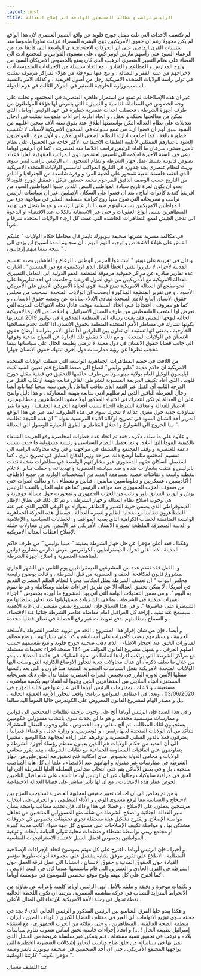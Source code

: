 ```yaml
---
layout: post
title: الرئيـس ترامب و مطالب المحتجين الهادفة الى إصلاح العدالة
---
```


لم تكشف الاحداث التي تلث مقتل جورج فلويد عن واقع التمييز العنصري لان هذا الواقع لم يكن مجهولا رغم ان حقوق الأمريكيين ذوي البشرة السمراء عرفت تطورا ملموسا منذ ستينيات القرن الماضي على اثر الحركات الاحتجاجية ى الواسعة التي قادها عدد من الزعماء السود على رأسهم مارتين لوتير كينغ ، على مستوى القوانين و المجتمع ادت الى القضاء على نظام التمييز العنصري الرهيب الذي كان يمنع بالخصوص الامريكان السود من ولوج المدارس و المطاعم و الفنادق ، مع اتخاذ سلسلة من الإجراءات الملموسة أدت لإخراجهم من عتبة الفقر و البطالة ، و نتج عنها تبوء فئة من هؤلاء لمراكز مرموقة تمثلت في تولي رآسة الولايات المتحدة الامريكية رجل من أصول افريقية ، و كذلك الامر بالنسبة لمنصب وزارة الخارجية المعتبر في المركز الثالث في هرم الدولة .

غير ان هذه الإصلاحات لم تمنع من استمرار ظاهرة العنصرية في المجتمع، و تجلت على وجه الخصوص في المعاملة القاسية و التمييزية التي يتعرض لها هؤلاء المواطنون من طرف أجهزة الشرطة ، فحصلت احداث عنصرية خطيرة في عهد الرئيس أوباما ، الذي تمكن من معالجتها بحنكة و تعقل ، و اتخاذ ادارته إجراءات ملموسة تمثلت في ادخال تعديلات على نظام العدالة امكن بواسطتها اطلاق عدد يفوق ستة آلاف سجين اغلبهم من السود سبق لهم ان قضوا ازيد من تسع سنوات في السجون الامريكية لأسباب لا تكتسب خطورة بالغة ، كما اصلحت ادارته النظام الصحي الذي مكن ، و لأول مرة ، المواطنون السود باعتبارهم الممثلين لأغلبية الطبقات الاجتماعية الأكثر حاجة من الحصول على نظام تأمين صحي، سرعان ما ألغاه الرئيس ترامب اخلاصا منه لعنصريته ، كما ان الرئيس اوباما دعى في السنة الأخيرة لحكمه الى تأسيس لجنة من ذوي المراتب الحقوقية العليا لإعداد نصوص قانونية تضبط عمل جهاز الشرطة و نظام السجون.
ان الرئيس ترامب ليس سوى وريث لنظام عنصري يجد جدوره في التاريخ المواكب لتأسيس الولايات المتحدة الامريكية الذي اعتمد فلسفة نفعية تتمحور على أهمية الفرد و وفرة شاسعة من الجغرافيا و النادر من التاريخ حسب الوصف الدقيق للمرحوم محمد حسنين هيكل ، فمقتل جورج فلويد لا يعدو ان يكون ثمرة تاريخ سيادة المواطنين البيض اللذين جلبوا المواطنين السود من افريقيا كعديد كأدوات انتاج ، بعد ان قضوا على السكان الاصليين.
غير ان سياسات الرئيس ترامب و تصريحاته التي تفوح منها روح كراهية منقطعة النظير في مواجهة جزء من المواطنين الامريكيين بسبب لونهم صبت النار على الزيت ، و هو ما يتمثل في تهديد المتظاهرين بشتى أنواع العقوبات و حتى عبر الاستعانة بالكلاب عند الاقتضاء او الدعوة الى تدخل الجيش لقمع التظاهرات الحاشدة التي عمت كل ارجاء الولايات المتحدة شرقا و غربا .

في مكالمة مسربة نشرتها صحيفة نيويورك تايمز قال مخاطبا حكام الولايات " عليكم القبض على هؤلاء الأشخاص و توجيه التهم اليهم ، ان سجنهم لمدة أسبوع لن يؤدي الى نتيجة بينما منهم إرهابيون " .

و قال في تغريدة على تويتر " استدعوا الحرس الوطني ، الرعاع و الفاشلين بصدد تقسيم المدينة لأجزاء، لا تكرروا نفس الخطأ القاتل الذي ارتكبتموه مع دور المسنين" .
اشارت عدة تقارير صادرة عن مراكز حقوقية مرموقة لمنظمة العفو الدولية الى التعامل التمييزي للعدالة الامريكية مع الأمريكيين من ذوي أصول افريقية و خلصت في احد تقاريرها على نحو مفجع ان العدالة الامريكية تمنح قيمة اقوى لحياة الأمريكي الأبيض على الأمريكي الأسود .
و في تقرير المنظمة المذكورة أوضحت ان الولايات المتحدة انسحبت من مجلس حقوق الانسان التابع للأمم المتحدة لتفادي الادلاء ببيانات عن وضعية حقوق الانسان ، و كما هو معروف ، احتجاجا على اتخاذ المنظمة موقف عادل تجاه الانتهاكات العديدة التي تعرض لها الشعب الفلسطيني من طرف المحتل الاسرائيل.
و اخلاصا من الإدارة الامريكية الحالية لنهجها اليميني فقد بعثت رسالة الى المنظمة المذكورة في يوليوز 2019 اشعرتها بكونها تشارك في مساطر الأمم المتحدة المتعلقة بحقوق الانسان اذا كانت تخدم مصالحها الخارجية ، بمعنى انها تستبعد أي تعاون بين الطرفين اذا تعلق الامر بدراسة أوضاع حقوق الانسان في الولايات المتحدة ، و مع ذلك لا تنقطع تلك الإدارة عن الصياح مدعية وقوفها الى جانب قضايا حقوق الانسان في دول معينة لا ترضى بطبيعة الحال على سياساتها بينما تحجب نظرها عن رؤية ممارسات دول أخرى تنتهك حقوق الانسان جهارا.

من اللافت في خضم المظاهرات الجماهرية الواسعة التي شملت الولايات المتحدة الامريكية ان حاكم مدينة
"مليو بوليس" انصاع الى ضغط الشارع فتم تعيين السيد كيت ايليسون الوكيل العام بولاية مينوسوتا من طرف حاكمها للتحقيق في قضية مقتل جورج فلويد ، الذي أعاد تكييف الجريمة المنسوبة للشرطي القاتل فتابعه بتهمة ارتكاب القتل من الدرجة الثانية أي القتل غير العمد الذي يعاقب الفاعل بأربعين سنة سجنا كما تابع أيضا رجال الشرطة الباقين الذين لم تطلهم ادنى متابعة بتهمة المشاركة .
و هذا دليل واضح على ان العدالة لم تكن لتتحرك في الاتجاه المذكور لولا حشود المتظاهرين و مطالبهم برد الاعتبار للعدالة و معاقبة الشرطة الجناة بسبب أفعالهم الجرمية الحقيقية ، وهو ما يثير تساؤلات جدية حول مغزى عدالة لا تتحرك سوى في هذه الظروف.
لقد عبر عن هذا الواقع المرير أحد الشبان السود في تصريح لوكالة الأنباء الفرنسية بقوله " ان هذه النتيجة تطلبت منا الخروج الى الشوارع و احتلال القناطر و الطرق السيارة للوصول الى العدالة ".

و علاوة على ما سلف ذكره ، فقد تم اتخاذ عدة خطوات لمحاصرة وقع الجريمة الشنعاء بالكيفية المومأ اليها أعلاه، و تم تحميل النظام السياسي و رئيسه مسؤولية ما حدث بسبب دعمه للعنصرية و وقف المجتمع و السلطة في مواجهته و في وجه محاولاته الرامية الى تقسيم المجتمع مثلما أوضح ذلك صراحة وزير الدفاع السابق في تصريح ناري ، كما استعمل السكان حقهم الدستوري عبر مشاركتهم الواسعة في مظاهرات ضخمة نددت بالرئيس و هتفت بشعارات ضده و ضد سياسته العنصرية و تهديداته، و حفلت منابر الاعلام بتغطية واسعة و نقاشات خصبة بمساهمة العديد من الشخصيات الوازنة من جميع الاطياف ( اكاديميين ، عسكريين و دبلوماسيين سابقين ، فنانين و نشطاء ...) و تعالت أصوات حتى من صفوف الحزب الجمهوري ضد مواقف الرئيس كما هو عليه الحال بالنسبة للرئيس بوش و الوزير السابق باور و نائب من الحزب الجمهوري و تمحورت حول مسألة جوهرية و هي وجوب اصلاح نظام العدالة و جهاز الشرطة ، و تم كل ذلك في نطاق الإطار الديموقراطي الذي يضمن حرية التعبير و التظاهر بموازاة مع الوعي الكبير الذي عبر عنه المتظاهرون تضامنا مع ضحايا الظلم و لنصره العدالة . فبفضل هذه الحركة الجماهرية الواسعة المناهضة لخطاب الكراهية الذي يغديه المواقف و الخطابات السياسية و الإعلامية و الدينية المتطرفة الملطخة لصورة الانسان الأمريكي غير الأبيض، تجري محاولات حثيثة لإصلاح اعطاب العدالة الامريكية.

وهكذا ، فقد أعلن مؤخرا عن حل جهاز الشرطة بمدينة " مينيا بوليس " من طرف حاكم المدينة ، كما أعلن تحرك الديمقراطيين بالكونغريس بغرض تدارس مشاريع قوانين لمناهضة العنصرية و اصلاح أجهزة الشرطة.

و بالفعل فقد تقدم عدد من المشرعين الديمقراطيين يوم الثامن من الشهر الجاري بمشروع قانون لمكافحة العنف و العنصرية من قبل الشرطة ، و قالت بوضوح رئيسة مجلس النواب " ان تعسف الشرطة يمثل انعكاسا محزنا لنظام الظلم العنصري القديم في أمريكا . لا يمكن تحقيق العدالة الا عن طريق إجراءات شاملة ومتكاملة و هو ما نقوم به اليوم ".
و من ضمن التعديلات الهامة التي اتى بها المشروع ما أورده بخصوص " اجراء تغييرات هيكلية في الشرطة ، بما في ذلك زيادة مسؤولياتها عند تجاوز سلطاتها مع السيطرة على عناصرها ".
و في هذا السياق فإن المشروع تضمن مقتضى في غاية الأهمية ، سيسمح عند تبنيه ، إزاحة كل العراقيل امام مقاضاة عناصر الشرطة جنائيا عند الاقتضاء، و السماح بمطالبتهم بدفع تعويضات عبر رفع الحصانة في نطاق قضايا محددة .

و أيضا ، فإن من شان إقرار هذا المشروع ، الحد من تزويد عناصر الشرطة بالأسلحة الحربية ، و سيلزمهم بنصب كاميرات على أجسادهم و كذا على سياراتهم ، و منع مطلق لمناورات الخنق عند احتجاز الاظناء ، الذي ذهب ضحيته جورج فلويد و منع تقسيمهم حسب اصلهم العرقي .
و يسهل مشروع القانون المؤلف من 134 صفحة اجراء تحقيقات مستقلة مع مراكز الشرطة التي يرتكب افرادها انماطا من سوء السلوك.
في خاتمة المطاف ، يبدو من خلال ما سلف ذكره ، ان هناك محاولات جدية لتجاوز الأوضاع الكارثية التي وصلت اليها الولايات المتحدة الامريكية بفعل السياسات العنصرية المتبعة منذ قرون و التي يعد رئيسها ممثلها الأمين لدوره البارز في تجييش النعرات العنصرية مثلما تدل على ذلك تصريحاته المستفزة اتجاه الملايين من المتظاهرين الذين وجهوا له انتقاداتهم بكيفية مباشرة ، مستعينة ، و لاشك ، بمقترحات الرئيس أوباما التي عبر عنها في كتابه المؤرخ في 03/06/2020 ، وتعد، في اعتقادي المتواضع برنامجا واقعيا لتجاوز الأزمة العميقة الحالية ، بل و مصدر الهام لمشروع القانون المعروض على الكونغرس حاليا المومأ اليه سالفا.

و في هذا الصدد فإن الرئيس أوباما ألح على وجوب ترجمة تطلعات المحتجين الى قوانين و ممارسات مؤسسية محددة، و هو ما لن يحدث سوى بانتخاب مسؤولين حكوميين يستجيبون لتلك المطالب.
ثم ألح ، على وجه الخصوص ، على وجوب النضال المشترك للتأكد من أن الولايات المتحدة لديها رئيس ، و كونغريس، و وزارة عدل ، و قضاءا فدراليا ، يعترفون فعلا بالدور السلبي للعنصرية و توفرهم على إرادة لمجابهة هذا الوضع ، مشيرا الى أن العديد من حكام الولايات هم اللذين يعينون معظم رؤساء أجهزة الشرطة و يتفاوضون على اتفاقيات المساومة الجماعية مع نقابات الشرطة ، بينما يقرر محامي الولايات و محامي الدولة بخصوص مدى إمكانية فتح تحقيق مع المتورطين من جهاز الشرطة في ممارسات غير مقبولة و اتهامهم عند الاقتضاء ، علما ان كل هاته المناصب منتخبة ، بل و في بعض الأماكن يتم حتى انتخاب مجالس السلطة العليا للشرطة التي لها الحق في مراقبة سلوكيات رجالها ، غير ان الرئيس أوباما تأسف على عدم اقبال الناخبين لخوض غمار هذه الانتخابات ، مع ان لها تأثير مباشر على قضايا العدالة الاجتماعية.

و من ثم يخلص الى ان احداث تغيير حقيقي لمجابهة العنصرية تستوجب المزج بين الاحتجاج و السياسة معا لرفع مستوى الوعي و الأداء التنظيمي ، و الحرص على انتخاب مرشحين يعملون على الإصلاح ، و فضلا عن هذا و ذاك، فإن تحديد مطالب واضحة بشأن سير العدالة الجنائية و اصلاح الشرطة من شأنه منع المسؤولين المنتخبين من تجاهل مواصلة الإصلاح.
و يقترح تشكيل هيئة مستقلة تجري تحقيقات بخصوص كل خروقات مشتكى بها ، و مواصلة تكييف الإصلاحات على مستوى كل جهة سواء أكانت مدينة كبيرة او مجتمع ريفي بواسطة نشطاء و منظمات محلية تتولى القيامة بأبحاث و توعية المواطنين بخصوص افضل السبل لاعتماد الاستراتيجيات المناسبة .

و أخيرا ، فإن الرئيس أوباما ، اقترح على كل مهتم بموضوع اتخاذ الإجراءات الإصلاحية المتطلبة ، الاطلاع على تقرير مرفق بكتابه يشتمل على مجموعة أدوات طورها مؤتمر القيادة حول الحقوق المدنية و حقوق الانسان ، استنادا الى عمل فرقة العمل حول الشرطة في القرن الحادي و العشرين التي قام بتأسيسها عندما كان في البيت الأبيض ، كما اقترح على كل مهتم ولوج موقع مخصص للموضوع في مؤسسة أوباما .

و بكلمات موجزة و دقيقة و مليئة بالأمل انهى الرئيس أوباما كلمته بإعرابه عن تفاؤله من الانخراط المتزايد للشباب في حركة مناهضة العنصرية، مرتقبا ان تكون اللحظة الحالية نقطة تحول في رحلة الأمة الأمريكية للإرتقاء الى المثال الأعلى .

و هكذا يبدو جليا الفرق الشاسع بين الرئيس المذكور و الرئيس الحالي الذي لا يجد في جعبته سوى توزيع الاتهامات الى الغير في مختلف القضايا الكبرى ( الوباء ، الصين ، ايران ،
منظمة الصحة العالمية ، المتظاهرين ، و حتى زملائه من الحزب الجمهوري ، مع استثناء إسرائيل بطبيعة الحال ! ...) و اتخاذ إجراءات قاسية لخنق انفاس شعوب تقاوم سياسات بلاده و ترغب في تحقيق تنمية مستقلة ، فلم يتمكن عبر سلسلة عريضة من الفشل الذي تميز بها في سياساته من خلق مناخ مناسب لتجاوز إشكالات العنصرية الخطيرة التي يواجهها المجتمع الأمريكي ، حتى ان أحد الصحفيين في صحيفة نيويورك تايمز وصفه مؤخرا بكونه " كارثتنا الوطنية ".

عبد اللطيف مشبال
